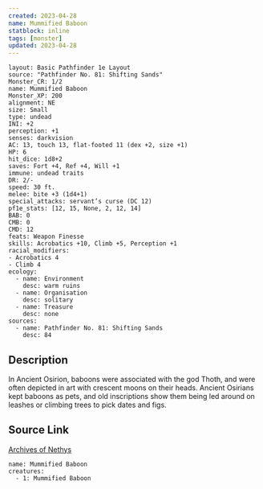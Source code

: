 ```yaml
---
created: 2023-04-28
name: Mummified Baboon
statblock: inline
tags: [monster]
updated: 2023-04-28
---
```

```statblock
layout: Basic Pathfinder 1e Layout
source: "Pathfinder No. 81: Shifting Sands"
Monster_CR: 1/2
name: Mummified Baboon
Monster_XP: 200
alignment: NE
size: Small
type: undead
INI: +2
perception: +1
senses: darkvision
AC: 13, touch 13, flat-footed 11 (dex +2, size +1)
HP: 6
hit_dice: 1d8+2
saves: Fort +4, Ref +4, Will +1
immune: undead traits
DR: 2/-
speed: 30 ft.
melee: bite +3 (1d4+1)
special_attacks: servant’s curse (DC 12)
pf1e_stats: [12, 15, None, 2, 12, 14]
BAB: 0
CMB: 0
CMD: 12
feats: Weapon Finesse
skills: Acrobatics +10, Climb +5, Perception +1
racial_modifiers:
- Acrobatics 4
- Climb 4
ecology:
  - name: Environment
    desc: warm ruins
  - name: Organisation
    desc: solitary
  - name: Treasure
    desc: none
sources:
  - name: Pathfinder No. 81: Shifting Sands
    desc: 84
```
## Description
In Ancient Osirion, baboons were associated with the god Thoth, and were often depicted in art with crescent moons on their heads. Ancient Osirians kept baboons as pets, and old inscriptions show them being led around on leashes or climbing trees to pick dates and figs.
## Source Link
[Archives of Nethys](https://aonprd.com/MonsterDisplay.aspx?ItemName=Mummified%20Baboon)
```encounter-table
name: Mummified Baboon
creatures:
  - 1: Mummified Baboon
```
